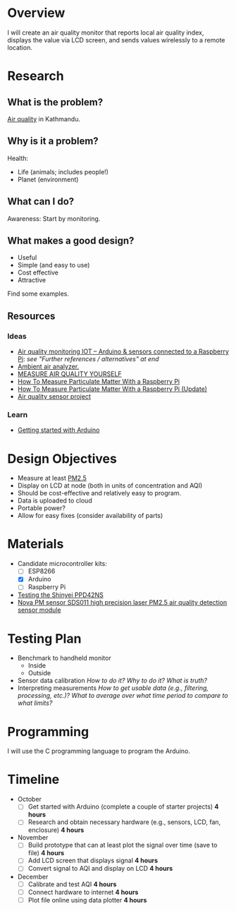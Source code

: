 # Overview

I will create an air quality monitor that reports local air quality index, displays the value via LCD screen, and sends values wirelessly to a remote location. 

# Research

## What is the problem?

[Air quality](https://www.wikiwand.com/en/Air_quality_index) in Kathmandu.

## Why is it a problem?

Health:
- Life (animals; includes people!)
- Planet (environment)

## What can I do?

Awareness: Start by monitoring.

## What makes a good design?

- Useful
- Simple (and easy to use)
- Cost effective
- Attractive

Find some examples.

## Resources

### Ideas

- [Air quality monitoring IOT – Arduino & sensors connected to a Raspberry Pi](http://www.open-bigdata.com/arduino-raspberry-air-quality-iot/): *see "Further references / alternatives" at end*
- [Ambient air analyzer.](http://lelabtechno.com/analyseur%20air.html)
- [MEASURE AIR QUALITY YOURSELF](https://luftdaten.info/en/home-en/)
- [How To Measure Particulate Matter With a Raspberry Pi](https://hackernoon.com/how-to-measure-particulate-matter-with-a-raspberry-pi-75faa470ec35)
- [How To Measure Particulate Matter With a Raspberry Pi (Update)](https://openschoolsolutions.org/measure-particulate-matter-with-a-raspberry-pi/)
- [Air quality sensor project](https://www.raspberrypi.org/forums/viewtopic.php?t=209633)

### Learn

- [Getting started with Arduino](https://www.arduino.cc/en/Main/Tutorials)

# Design Objectives

- Measure at least [PM2.5](https://www.wikiwand.com/en/Particulates)
- Display on LCD at node (both in units of concentration and AQI)
- Should be cost-effective and relatively easy to program.
- Data is uploaded to cloud
- Portable power?
- Allow for easy fixes (consider availability of parts)

# Materials

- Candidate microcontroller kits:
  + [ ] ESP8266
  + [x] Arduino
  + [ ] Raspberry Pi
 - [Testing the Shinyei PPD42NS](http://irq5.io/2013/07/24/testing-the-shinyei-ppd42ns/)
 - [Nova PM sensor SDS011 high precision laser PM2.5 air quality detection sensor module](https://www.aliexpress.com/item/Nova-PM-sensor-SDS011-High-precision-laser-pm2-5-air-quality-detection-sensor-module-Super-dust/32894938003.html?spm=2114.search0104.3.1.1965657fEvSKDg&ws_ab_test=searchweb0_0,searchweb201602_5_10065_10068_10130_10890_10547_319_10546_317_10548_10545_10696_453_10084_454_10083_433_10618_431_10307_537_536_10059_10884_10887_100031_321_322_10103-10890,searchweb201603_45,ppcSwitch_0&algo_expid=629daefa-c2bf-4902-843d-b12fa7ff3ad0-0&algo_pvid=629daefa-c2bf-4902-843d-b12fa7ff3ad0&transAbTest=ae803_3)

# Testing Plan

- Benchmark to handheld monitor
  + Inside
  + Outside
- Sensor data calibration *How to do it? Why to do it? What is truth?*
- Interpreting measurements *How to get usable data (e.g., filtering, processing, etc.)? What to average over what time period to compare to what limits?*

# Programming

I will use the C programming language to program the Arduino.

# Timeline

- October
  + [ ] Get started with Arduino (complete a couple of starter projects) **4 hours**
  + [ ] Research and obtain necessary hardware (e.g., sensors, LCD, fan, enclosure) **4 hours**
- November
  + [ ] Build prototype that can at least plot the signal over time (save to file) **4 hours**
  + [ ] Add LCD screen that displays signal **4 hours**
  + [ ] Convert signal to AQI and display on LCD **4 hours**
- December
  + [ ] Calibrate and test AQI **4 hours**
  + [ ] Connect hardware to internet **4 hours**
  + [ ] Plot file online using data plotter **4 hours**
